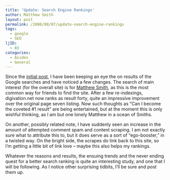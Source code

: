 ```yaml
---
title: 'Update: Search Engine Rankings'
author: Matthew Smith
layout: post
permalink: /2006/08/07/update-search-engine-rankings
tags:
  - google
  - SEO
ljID:
  - 83
categories:
  - Asides
  - General
---
```

Since the [initial post][1], I have been keeping an eye the on results of the Google searches and have noticed a few changes. The search of main interest (for the overall site) is for [Matthew Smith][2], as this is the most common way for friends to find the site. After a few re-indexings, digivation.net now ranks as result forty, quite an impressive improvement over the original page seven listing. Now such thoughts as &#8220;Can I become the coveted #1 result&#8221; are being entertained, but at the moment this is only wishful thinking, as I am but one lonely Matthew in a ocean of Smiths.

On another, possibly related note, I have suddenly seen an increase in the amount of attempted comment spam and content scraping. I am not exactly sure what to attribute this to, but it does serve as a sort of &#8220;ego-booster,&#8221; in a twisted way. On the bright side, the scrapes do link back to this site, so I&#8217;m getting a little bit of link love &#8211; maybe this also helps my rankings.

Whatever the reasons and results, the ensuing trends and the never ending quest for a better search ranking is quite an interesting study, and one that I will be following. As I notice other surprising tidbits, I&#8217;ll be sure and post them up.

 [1]: http://digivation.net/2006/07/27/search-engine-rankings/
 [2]: http://www.google.com/search?hl=en&q=matthew+smith
